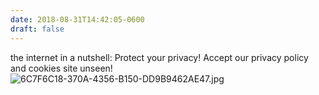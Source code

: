 ```yaml
---
date: 2018-08-31T14:42:05-0600
draft: false
---
```




the internet in a nutshell: Protect your privacy! Accept our privacy policy and cookies site unseen! ![6C7F6C18-370A-4356-B150-DD9B9462AE47.jpg](http://ianwhitney.micro.blog/uploads/2018/7868e75f61.jpg)



